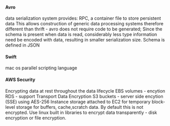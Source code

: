 #### Avro
data serialization system
provides: RPC, a container file to store persistent data
This allows construction of generic data processing systems therefore different than thrift - avro does not require code to be generated; Since the schema is present when data is read, considerably less type information need be encoded with data, resulting in smaller serialization size.
Schema is defined in JSON

#### Swift
mac os parallel scripting language




#### AWS Security 
Encrypting data at rest throughout the data lifecycle
EBS volumes - encytion 
RDS - support Transport Data Encryption
S3 buckets - server side encytion (SSE) using AES-256
Instance storage attached to EC2 for temporary block-level storage for buffers, cache,scratch data. By default this is not encrypted. Use linux built in libraries to encrypt data transparently - disk encryption or file encryption.





